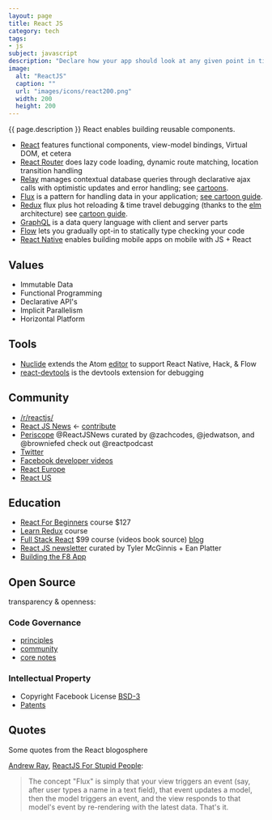 ```yaml
---
layout: page
title: React JS
category: tech
tags:
- js
subject: javascript
description: "Declare how your app should look at any given point in time, and React manages UI updates when data changes."
image:
  alt: "ReactJS"
  caption: ""
  url: "images/icons/react200.png"
  width: 200
  height: 200
---
```


{{ page.description }}
React enables building reusable components.

* [React](https://facebook.github.io/react/) features functional components, view-model bindings, Virtual DOM, et cetera
* [React Router](https://github.com/reactjs/react-router) does lazy code loading, dynamic route matching, location transition handling
* [Relay](https://facebook.github.io/relay/) manages contextual database queries through declarative ajax calls with optimistic updates and error handling; see [cartoons](https://code-cartoons.com/a-cartoon-intro-to-facebook-s-relay-part-4-aef7d819a8ed).
* [Flux](https://facebook.github.io/flux/)  is a pattern for handling data in your application; [see cartoon guide](https://code-cartoons.com/a-cartoon-guide-to-flux-6157355ab207).
* [Redux](http://redux.js.org/) flux plus hot reloading & time travel debugging (thanks to the [elm]({{site.baseurl}}tech/elm.html) architecture) see [cartoon guide](https://code-cartoons.com/a-cartoon-intro-to-redux-3afb775501a6).
* [GraphQL](http://graphql.org/)  is a data query language with client and server parts
* [Flow](http://flowtype.org/) lets you gradually opt-in to statically type checking your code
* [React Native](https://facebook.github.io/react-native/) enables building mobile apps on mobile with JS + React

Values
------
* Immutable Data
* Functional Programming
* Declarative API's
* Implicit Parallelism
* Horizontal Platform

Tools
-----
* [Nuclide](https://nuclide.io/) extends the Atom [editor]({{site.baseurl}}tech/editors.html) to support React Native, Hack, & Flow
* [react-devtools](https://github.com/facebook/react-devtools) is the devtools extension for debugging

Community
---------
* [/r/reactjs/](https://www.reddit.com/r/reactjs/)
* [React JS News](https://reactjsnews.com/) ← [contribute](https://github.com/Legitcode/ReactJSNews/)
* [Periscope](https://www.periscope.tv/ReactJSNews) @ReactJSNews curated by @zachcodes, @jedwatson, and @browniefed check out @reactpodcast
* [Twitter](https://mobile.twitter.com/reactjs)
* [Facebook developer videos](https://developers.facebook.com/videos)
* [React Europe](https://www.react-europe.org/)
* [React US](http://conf.reactjs.com/)

Education
------
* [React For Beginners](https://reactforbeginners.com/) course $127
* [Learn Redux](https://learnredux.com/) course
* [Full Stack React](https://www.fullstackreact.com/) $99 course (videos book source) [blog](https://www.fullstackreact.com/articles/)
* [React JS newsletter](http://reactjsnewsletter.com/issues) curated by Tyler McGinnis + Ean Platter
* [Building the F8 App](http://makeitopen.com/)

## Open Source

transparency & openness:

### Code Governance

* [principles](https://reactcommunity.org/)
* [community](https://github.com/reactjs)
* [core notes](https://github.com/reactjs/core-notes)

### Intellectual Property

* Copyright Facebook License [BSD-3](https://en.wikipedia.org/wiki/BSD_licenses#3-clause)
* [Patents](https://en.wikipedia.org/wiki/React_(JavaScript_library)#Patents_clause_controversy)

Quotes
------

Some quotes from the React blogosphere

[Andrew Ray](https://mobile.twitter.com/andrewray),
[ReactJS For Stupid People](http://blog.andrewray.me/reactjs-for-stupid-people/):

> The concept "Flux" is simply that your view triggers an event (say, after user types a name in a text field), that event updates a model, then the model triggers an event, and the view responds to that model's event by re-rendering with the latest data. That's it.
